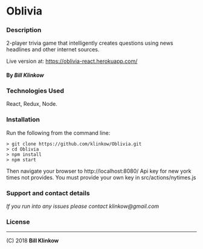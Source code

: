 # Oblivia

### Description

2-player trivia game that intelligently creates questions using news headlines and other internet sources.

Live version at: https://oblivia-react.herokuapp.com/

#### By *Bill Klinkow*

### Technologies Used

React, Redux, Node.

### Installation

Run the following from the command line:

```
> git clone https://github.com/klinkow/Oblivia.git
> cd Oblivia
> npm install
> npm start
```

Then navigate your browser to http://localhost:8080/
Api key for new york times not provides. You must provide your own key in src/actions/nytimes.js

### Support and contact details

_If you run into any issues please contact klinkow@gmail.com_

### License
-------

(C) 2018 **Bill Klinkow**

